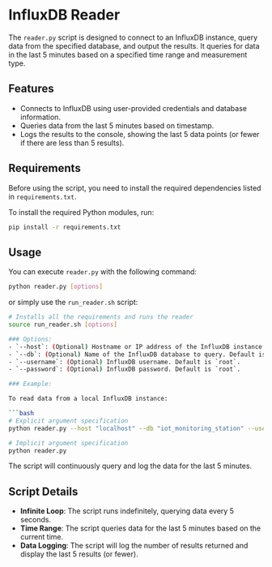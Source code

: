 
# InfluxDB Reader

The `reader.py` script is designed to connect to an InfluxDB instance, query data from the specified database, and output the results. It queries for data in the last 5 minutes based on a specified time range and measurement type.

## Features

- Connects to InfluxDB using user-provided credentials and database information.
- Queries data from the last 5 minutes based on timestamp.
- Logs the results to the console, showing the last 5 data points (or fewer if there are less than 5 results).

## Requirements

Before using the script, you need to install the required dependencies listed in `requirements.txt`.

To install the required Python modules, run:

```bash
pip install -r requirements.txt
```

## Usage

You can execute `reader.py` with the following command:

```bash
python reader.py [options]
```

or simply use the `run_reader.sh` script:

```bash
# Installs all the requirements and runs the reader
source run_reader.sh [options]

### Options:
- `--host`: (Optional) Hostname or IP address of the InfluxDB instance. Default is `localhost`.
- `--db`: (Optional) Name of the InfluxDB database to query. Default is `iot_monitoring_station`.
- `--username`: (Optional) InfluxDB username. Default is `root`.
- `--password`: (Optional) InfluxDB password. Default is `root`.

### Example:

To read data from a local InfluxDB instance:

```bash
# Explicit argument specification
python reader.py --host "localhost" --db "iot_monitoring_station" --username "root" --password "root"

# Implicit argument specification
python reader.py
```

The script will continuously query and log the data for the last 5 minutes.

## Script Details

- **Infinite Loop**: The script runs indefinitely, querying data every 5 seconds.
- **Time Range**: The script queries data for the last 5 minutes based on the current time.
- **Data Logging**: The script will log the number of results returned and display the last 5 results (or fewer).

